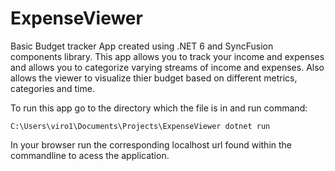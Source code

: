 # ExpenseViewer
Basic Budget tracker App created using .NET 6 and SyncFusion components library. This app allows you to track your income and expenses and allows you to categorize varying streams of income and expenses. Also allows the viewer to visualize thier budget based on different metrics, categories and time.

To run this app go to the directory which the file is in and run command: 
```
C:\Users\viro1\Documents\Projects\ExpenseViewer dotnet run
```
In your browser run the corresponding localhost url found within the commandline to acess the application.
